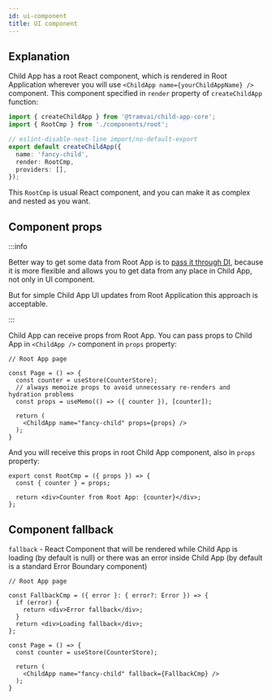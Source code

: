 ```yaml
---
id: ui-component
title: UI component
---
```


## Explanation

Child App has a root React component, which is rendered in Root Application wherever you will use `<ChildApp name={yourChildAppName} />` component. This component specified in `render` property of `createChildApp` function:

```ts
import { createChildApp } from '@tramvai/child-app-core';
import { RootCmp } from './components/root';

// eslint-disable-next-line import/no-default-export
export default createChildApp({
  name: 'fancy-child',
  render: RootCmp,
  providers: [],
});
```

This `RootCmp` is usual React component, and you can make it as complex and nested as you want.

## Component props

:::info

Better way to get some data from Root App is to [pass it through DI](03-features/015-child-app/09-di.md), because it is more flexible and allows you to get data from any place in Child App, not only in UI component.

But for simple Child App UI updates from Root Application this approach is acceptable.

:::

Child App can receive props from Root App. You can pass props to Child App in `<ChildApp />` component in `props` property:

```tsx
// Root App page

const Page = () => {
  const counter = useStore(CounterStore);
  // always memoize props to avoid unnecessary re-renders and hydration problems
  const props = useMemo(() => ({ counter }), [counter]);

  return (
    <ChildApp name="fancy-child" props={props} />
  );
}
```

And you will receive this props in root Child App component, also in `props` property:

```tsx title="components/root.tsx"
export const RootCmp = ({ props }) => {
  const { counter } = props;

  return <div>Counter from Root App: {counter}</div>;
};
```

## Component fallback

`fallback` - React Component that will be rendered while Child App is loading (by default is null) or there was an error inside Child App (by default is a standard Error Boundary component)

```tsx
// Root App page

const FallbackCmp = ({ error }: { error?: Error }) => {
  if (error) {
    return <div>Error fallback</div>;
  }
  return <div>Loading fallback</div>;
};

const Page = () => {
  const counter = useStore(CounterStore);

  return (
    <ChildApp name="fancy-child" fallback={FallbackCmp} />
  );
}
```
